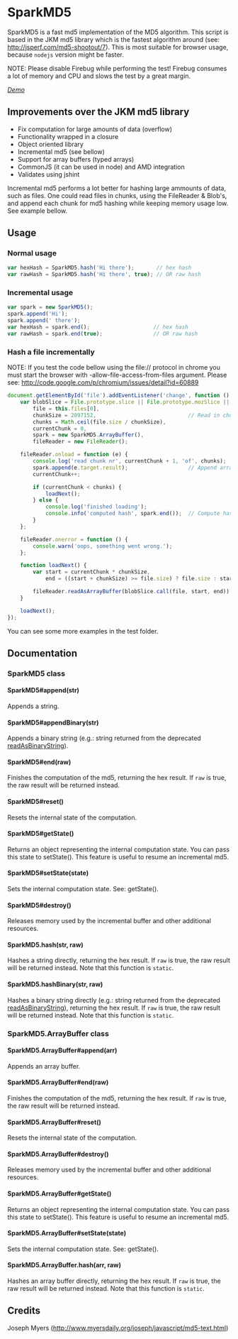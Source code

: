 # SparkMD5

SparkMD5 is a fast md5 implementation of the MD5 algorithm.
This script is based in the JKM md5 library which is the
fastest algorithm around (see: http://jsperf.com/md5-shootout/7).
This is most suitable for browser usage, because `nodejs` version might be faster.

NOTE: Please disable Firebug while performing the test!
      Firebug consumes a lot of memory and CPU and slows the test by a great margin.


*[Demo](http://9px.ir/demo/incremental-md5.html)*


## Improvements over the JKM md5 library

 * Fix computation for large amounts of data (overflow)
 * Functionality wrapped in a closure
 * Object oriented library
 * Incremental md5 (see bellow)
 * Support for array buffers (typed arrays)
 * CommonJS (it can be used in node) and AMD integration
 * Validates using jshint


Incremental md5 performs a lot better for hashing large ammounts of data, such as
files. One could read files in chunks, using the FileReader & Blob's, and append
each chunk for md5 hashing while keeping memory usage low. See example bellow.


## Usage

### Normal usage

```js
var hexHash = SparkMD5.hash('Hi there');       // hex hash
var rawHash = SparkMD5.hash('Hi there', true); // OR raw hash
```

### Incremental usage

```js
var spark = new SparkMD5();
spark.append('Hi');
spark.append(' there');
var hexHash = spark.end();                    // hex hash
var rawHash = spark.end(true);                // OR raw hash
```

### Hash a file incrementally

NOTE: If you test the code bellow using the file:// protocol in chrome you must start the browser with -allow-file-access-from-files argument.
      Please see: http://code.google.com/p/chromium/issues/detail?id=60889

```js
document.getElementById('file').addEventListener('change', function () {
    var blobSlice = File.prototype.slice || File.prototype.mozSlice || File.prototype.webkitSlice,
        file = this.files[0],
        chunkSize = 2097152,                             // Read in chunks of 2MB
        chunks = Math.ceil(file.size / chunkSize),
        currentChunk = 0,
        spark = new SparkMD5.ArrayBuffer(),
        fileReader = new FileReader();

    fileReader.onload = function (e) {
        console.log('read chunk nr', currentChunk + 1, 'of', chunks);
        spark.append(e.target.result);                   // Append array buffer
        currentChunk++;

        if (currentChunk < chunks) {
            loadNext();
        } else {
            console.log('finished loading');
            console.info('computed hash', spark.end());  // Compute hash
        }
    };

    fileReader.onerror = function () {
        console.warn('oops, something went wrong.');
    };

    function loadNext() {
        var start = currentChunk * chunkSize,
            end = ((start + chunkSize) >= file.size) ? file.size : start + chunkSize;

        fileReader.readAsArrayBuffer(blobSlice.call(file, start, end));
    }

    loadNext();
});
```

You can see some more examples in the test folder.

## Documentation


### SparkMD5 class

#### SparkMD5#append(str)

Appends a string.

#### SparkMD5#appendBinary(str)

Appends a binary string (e.g.: string returned from the deprecated [readAsBinaryString](https://developer.mozilla.org/en-US/docs/Web/API/FileReader/readAsBinaryString)).

#### SparkMD5#end(raw)

Finishes the computation of the md5, returning the hex result.
If `raw` is true, the raw result will be returned instead.

#### SparkMD5#reset()

Resets the internal state of the computation.

#### SparkMD5#getState()

Returns an object representing the internal computation state.
You can pass this state to setState(). This feature is useful to resume an incremental md5.

#### SparkMD5#setState(state)

Sets the internal computation state. See: getState().

#### SparkMD5#destroy()

Releases memory used by the incremental buffer and other additional resources.

#### SparkMD5.hash(str, raw)

Hashes a string directly, returning the hex result.
If `raw` is true, the raw result will be returned instead.
Note that this function is `static`.

#### SparkMD5.hashBinary(str, raw)

Hashes a binary string directly (e.g.: string returned from the deprecated [readAsBinaryString](https://developer.mozilla.org/en-US/docs/Web/API/FileReader/readAsBinaryString)), returning the hex result.
If `raw` is true, the raw result will be returned instead.
Note that this function is `static`.


### SparkMD5.ArrayBuffer class

#### SparkMD5.ArrayBuffer#append(arr)

Appends an array buffer.

#### SparkMD5.ArrayBuffer#end(raw)

Finishes the computation of the md5, returning the hex result.
If `raw` is true, the raw result will be returned instead.

#### SparkMD5.ArrayBuffer#reset()

Resets the internal state of the computation.

#### SparkMD5.ArrayBuffer#destroy()

Releases memory used by the incremental buffer and other additional resources.

#### SparkMD5.ArrayBuffer#getState()

Returns an object representing the internal computation state.
You can pass this state to setState(). This feature is useful to resume an incremental md5.

#### SparkMD5.ArrayBuffer#setState(state)

Sets the internal computation state. See: getState().

#### SparkMD5.ArrayBuffer.hash(arr, raw)

Hashes an array buffer directly, returning the hex result.
If `raw` is true, the raw result will be returned instead.
Note that this function is `static`.


## Credits

Joseph Myers (http://www.myersdaily.org/joseph/javascript/md5-text.html)
